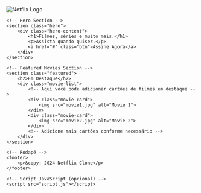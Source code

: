 <!DOCTYPE html>
<html lang="pt-BR">
<head>
    <meta charset="UTF-8">
    <meta name="viewport" content="width=device-width, initial-scale=1.0">
    <title>Netflix</title>
    <link rel="stylesheet" href="style.css">
</head>
<body>
    <!-- Navbar -->
    <nav class="navbar">
        <img src="netflix_logo.png" alt="Netflix Logo" class="logo">
    </nav>

    <!-- Hero Section -->
    <section class="hero">
        <div class="hero-content">
            <h1>Filmes, séries e muito mais.</h1>
            <p>Assista quando quiser.</p>
            <a href="#" class="btn">Assine Agora</a>
        </div>
    </section>

    <!-- Featured Movies Section -->
    <section class="featured">
        <h2>Em Destaque</h2>
        <div class="movie-list">
            <!-- Aqui você pode adicionar cartões de filmes em destaque -->
            <div class="movie-card">
                <img src="movie1.jpg" alt="Movie 1">
            </div>
            <div class="movie-card">
                <img src="movie2.jpg" alt="Movie 2">
            </div>
            <!-- Adicione mais cartões conforme necessário -->
        </div>
    </section>

    <!-- Rodapé -->
    <footer>
        <p>&copy; 2024 Netflix Clone</p>
    </footer>

    <!-- Script JavaScript (opcional) -->
    <script src="script.js"></script>
</body>
</html>
